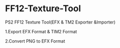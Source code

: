 # FF12-Texture-Tool
PS2 FF12 Texture Tool(EFX &amp; TM2 Exporter &amp;Importer)


  1.Export EFX Format & TIM2 Format
  
  
  2.Convert PNG to EFX Format
  
  
